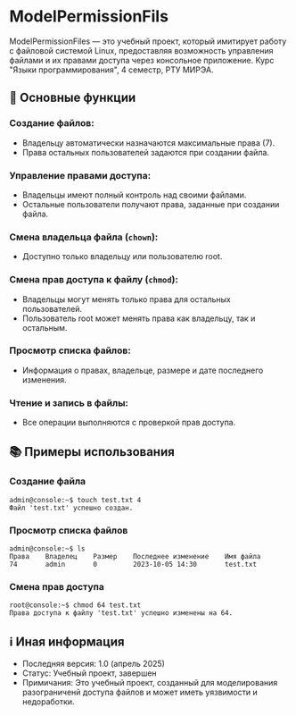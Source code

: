 # ModelPermissionFils
ModelPermissionFiles — это учебный проект, который имитирует работу с файловой системой Linux, предоставляя возможность управления файлами и их правами доступа через консольное приложение. Курс "Языки программирования", 4 семестр, РТУ МИРЭА.

## 🚀 Основные функции
### Создание файлов:
* Владельцу автоматически назначаются максимальные права (7).
* Права остальных пользователей задаются при создании файла.
         
### Управление правами доступа:
* Владельцы имеют полный контроль над своими файлами.
* Остальные пользователи получают права, заданные при создании файла.
         
### Смена владельца файла (`chown`):
* Доступно только владельцу или пользователю root.
         
### Смена прав доступа к файлу (`chmod`):
* Владельцы могут менять только права для остальных пользователей.
* Пользователь root может менять права как владельцу, так и остальным.
         
### Просмотр списка файлов:
* Информация о правах, владельце, размере и дате последнего изменения.
         
### Чтение и запись в файлы:
* Все операции выполняются с проверкой прав доступа.

## 📚 Примеры использования
### Создание файла
```
admin@console:~$ touch test.txt 4
Файл 'test.txt' успешно создан.
```
### Просмотр списка файлов
```
admin@console:~$ ls
Права    Владелец    Размер    Последнее изменение    Имя файла
74       admin       0         2023-10-05 14:30       test.txt
```

### Смена прав доступа
```
root@console:~$ chmod 64 test.txt
Права доступа к файлу 'test.txt' успешно изменены на 64.
```

## ℹ️ Иная информация
* Последняя версия: 1.0 (апрель 2025)
* Статус: Учебный проект, завершен
* Примичания: Это учебный проект, созданный для моделирования разограниченй доступа файлов и может иметь уязвимости и недоработки.

